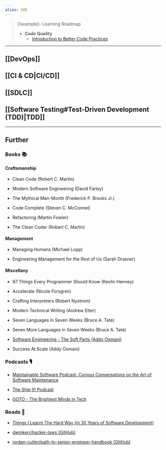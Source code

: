 ```yaml
---
alias: SWE
---
```


> [!example]- Learning Roadmap
> - **Code Quality**
>     - [Introduction to Better Code Practices](https://peacockindia.mintlify.app/introduction)

---
## [[DevOps]]

## [[CI & CD|CI/CD]]

## [[SDLC]]

## [[Software Testing#Test-Driven Development (TDD)|TDD]]

---
## Further

### Books 📚

#### Craftsmanship

- Clean Code (Robert C. Martin)

- Modern Software Engineering (David Farley)

- The Mythical Man-Month (Frederick P. Brooks Jr.)

- Code Complete (Steven C. McConnel)

- Refactoring (Martin Fowler)

- The Clean Coder (Robert C. Martin)

#### Management

- Managing Humans (Michael Lopp)

- Engineering Management for the Rest of Us (Sarah Drasner)

#### Miscellany

- 97 Things Every Programmer Should Know (Kevlin Henney)

- Accelerate (Nicole Forsgren)

- Crafting Interpreters (Robert Nystrom)

- Modern Technical Writing (Andrew Etter)

- Seven Languages in Seven Weeks (Bruce A. Tate)

- Seven More Languages in Seven Weeks (Bruce A. Tate)

- [Software Engineering - The Soft Parts (Addy Osmani)](https://addyosmani.com/blog/software-engineering-soft-parts/)

- Success At Scale (Addy Osmani)

### Podcasts 🎙

- [Maintainable Software Podcast: Curious Conversations on the Art of Software Maintenance](https://maintainable.fm/)

- [The Ship It! Podcast](https://changelog.com/shipit)

- [GOTO - The Brightest Minds in Tech](https://podverse.fm/podcast/RfBOVKW5WT)

### Reads 📄

- [Things I Learnt The Hard Way (in 30 Years of Software Development)](https://blog.juliobiason.me/thoughts/things-i-learnt-the-hard-way/)

- [dwmkerr/hacker-laws (GitHub)](https://github.com/dwmkerr/hacker-laws#readme)

- [jordan-cutler/path-to-senior-engineer-handbook (GitHub)](https://github.com/jordan-cutler/path-to-senior-engineer-handbook)
